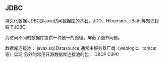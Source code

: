 JDBC
-----

持久化数据
JDBC是Java访问数据库的基石，JDO、Hibernate、iBatis等知识封装了JDBC。

为访问不同的数据库提供一种统一的途径，屏蔽了细节问题。

数据库连接池：
javax.sql.Datasource 通常由服务器厂商（weblogic、tomcat等）实现
另外的常用开源数据库连接池的包：
DBCP
C3P0